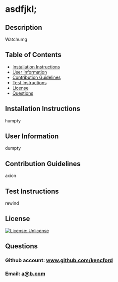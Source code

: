 # asdfjkl;
## Description
Watchumg
## Table of Contents
- [Installation Instructions](#installation-instructions)
- [User Information](#user-information)
- [Contribution Guidelines](#contribution-guidelines)
- [Test Instructions](#test-instructions)
- [License](#license)
- [Questions](#questions)
## Installation Instructions
humpty
## User Information
dumpty
## Contribution Guidelines
axion
## Test Instructions
rewind
## License
[![License: Unlicense](https://img.shields.io/badge/license-Unlicense-blue.svg)](http://unlicense.org/)
## Questions
### Github account: www.github.com/kencford
### Email: a@b.com